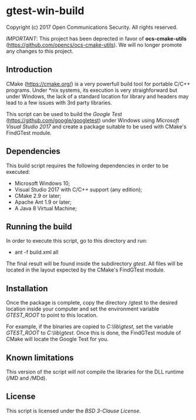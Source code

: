# gtest-win-build
Copyright (c) 2017 Open Communications Security. All rights reserved.

*IMPORTANT*: This project has been deprected in favor of **ocs-cmake-utils** (https://github.com/opencs/ocs-cmake-utils). We will no longer promote any changes to this project.

## Introduction

CMake (https://cmake.org/) is a very powerfull build tool for portable C/C++
programs. Under *nix systems, its execution is very straighforward but under
Windows, the lack of a standard location for library and headers may lead to
a few issues with 3rd party libraries. 

This script can be used to build the *Google Test* 
(https://github.com/google/googletest) under Windows using
*Microsoft Visual Studio 2017* and create a package suitable to be used with
CMake's FindGTest module.

## Dependencies

This build script requires the following dependencies in order to be executed:

* Microsoft Windows 10;
* Visual Studio 2017 with C/C++ support (any edition);
* CMake 2.9 or later;
* Apache Ant 1.9 or later;
* A Java 8 Virtual Machine;

## Running the build

In order to execute this script, go to this directory and run:

* ant -f build.xml all

The final result will be found inside the subdirectory *gtest*. All files will
be located in the layout expected by the CMake's FindGTest module.

## Installation

Once the package is complete, copy the directory <project-home>/gtest to the
desired location inside your computer and set the environment variable 
*GTEST_ROOT* to point to this location.

For example, if the binaries are copied to *C:\lib\gtest*, set the variable
*GTEST_ROOT* to *C:\lib\gtest*. Once this is done, the FindGTest module of
CMake will locate the Google Test for you.

## Known limitations

This version of the script will not compile the libraries for the DLL runtime
(/MD and /MDd).

## License

This script is licensed under the *BSD 3-Clause License*.
